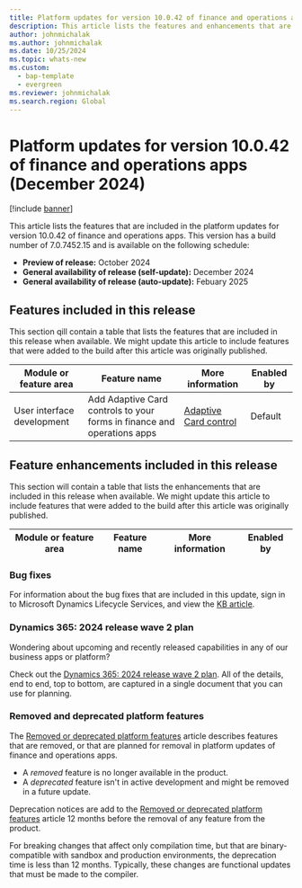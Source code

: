 ```yaml
---
title: Platform updates for version 10.0.42 of finance and operations apps (December 2024)
description: This article lists the features and enhancements that are included in the platform updates for version 10.0.42 of finance and operations apps.
author: johnmichalak
ms.author: johnmichalak
ms.date: 10/25/2024
ms.topic: whats-new
ms.custom: 
  - bap-template
  - evergreen
ms.reviewer: johnmichalak
ms.search.region: Global
---
```

# Platform updates for version 10.0.42 of finance and operations apps (December 2024)

[!include [banner](../includes/banner.md)]

This article lists the features that are included in the platform updates for version 10.0.42 of finance and operations apps. This version has a build number of 7.0.7452.15 and is available on the following schedule:

- **Preview of release:** October 2024
- **General availability of release (self-update):** December 2024
- **General availability of release (auto-update):** Febuary 2025

## Features included in this release

This section qill contain a table that lists the features that are included in this release when available. We might update this article to include features that were added to the build after this article was originally published.

| Module or feature area | Feature name | More information | Enabled by |
|---|---|---|---|
| User interface development | Add Adaptive Card controls to your forms in finance and operations apps | [Adaptive Card control](../../dev-itpro/user-interface/adaptive-cards.md) | Default |

## Feature enhancements included in this release

This section will contain a table that lists the enhancements that are included in this release when available. We might update this article to include features that were added to the build after this article was originally published.

| Module or feature area | Feature name | More information | Enabled by |
|---|---|---|---|
 

### Bug fixes

For information about the bug fixes that are included in this update, sign in to Microsoft Dynamics Lifecycle Services, and view the [KB article](https://fix.lcs.dynamics.com/Issue/Details?bugId=968512).

### Dynamics 365: 2024 release wave 2 plan

Wondering about upcoming and recently released capabilities in any of our business apps or platform?

Check out the [Dynamics 365: 2024 release wave 2 plan](/dynamics365/release-plan/2024wave2/). All of the details, end to end, top to bottom, are captured in a single document that you can use for planning.

### Removed and deprecated platform features

The [Removed or deprecated platform features](../../fin-ops/get-started/removed-deprecated-features-platform-updates.md) article describes features that are removed, or that are planned for removal in platform updates of finance and operations apps.

- A *removed* feature is no longer available in the product.
- A *deprecated* feature isn't in active development and might be removed in a future update.

Deprecation notices are add to the [Removed or deprecated platform features](../../fin-ops/get-started/removed-deprecated-features-platform-updates.md) article 12 months before the removal of any feature from the product.

For breaking changes that affect only compilation time, but that are binary-compatible with sandbox and production environments, the deprecation time is less than 12 months. Typically, these changes are 
functional updates that must be made to the compiler.
